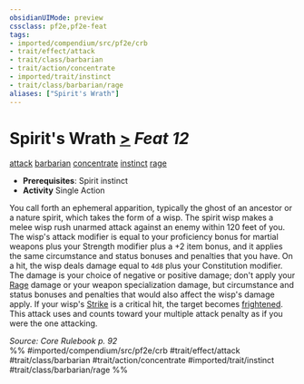 ```yaml
---
obsidianUIMode: preview
cssclass: pf2e,pf2e-feat
tags:
- imported/compendium/src/pf2e/crb
- trait/effect/attack
- trait/class/barbarian
- trait/action/concentrate
- imported/trait/instinct
- trait/class/barbarian/rage
aliases: ["Spirit's Wrath"]
---
```

# Spirit's Wrath  [>](chapter-9-playing-the-game.md#Actions "Single Action") *Feat 12*  
[attack](attack.md)  [barbarian](rules/traits/barbarian.md)  [concentrate](concentrate.md)  [instinct](instinct.md)  [rage](rules/traits/rage.md)  

- **Prerequisites**: Spirit instinct
- **Activity** Single Action

You call forth an ephemeral apparition, typically the ghost of an ancestor or a nature spirit, which takes the form of a wisp. The spirit wisp makes a melee wisp rush unarmed attack against an enemy within 120 feet of you. The wisp's attack modifier is equal to your proficiency bonus for martial weapons plus your Strength modifier plus a +2 item bonus, and it applies the same circumstance and status bonuses and penalties that you have. On a hit, the wisp deals damage equal to `4d8` plus your Constitution modifier. The damage is your choice of negative or positive damage; don't apply your [Rage](rules/actions/rage.md) damage or your weapon specialization damage, but circumstance and status bonuses and penalties that would also affect the wisp's damage apply. If your wisp's [Strike](strike.md) is a critical hit, the target becomes [frightened](conditions.md#Frightened). This attack uses and counts toward your multiple attack penalty as if you were the one attacking.

*Source: Core Rulebook p. 92*  
%% #imported/compendium/src/pf2e/crb #trait/effect/attack #trait/class/barbarian #trait/action/concentrate #imported/trait/instinct #trait/class/barbarian/rage %%